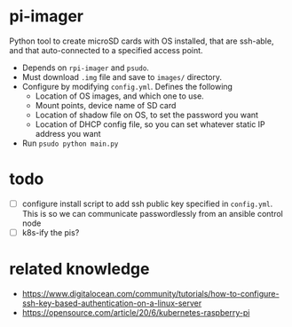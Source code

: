 # pi-imager
Python tool to create microSD cards with OS installed, that are ssh-able, and that auto-connected to a specified access point.

- Depends on `rpi-imager` and `psudo`.
- Must download `.img` file and save to `images/` directory.
- Configure by modifying `config.yml`. Defines the following
  - Location of OS images, and which one to use.
  - Mount points, device name of SD card
  - Location of shadow file on OS, to set the password you want
  - Location of DHCP config file, so you can set whatever static IP address you want
- Run `psudo python main.py` 

# todo
- [ ] configure install script to add ssh public key specified in `config.yml`. This is so we can communicate passwordlessly from an ansible control node
- [ ] k8s-ify the pis?

# related knowledge
- https://www.digitalocean.com/community/tutorials/how-to-configure-ssh-key-based-authentication-on-a-linux-server
- https://opensource.com/article/20/6/kubernetes-raspberry-pi
